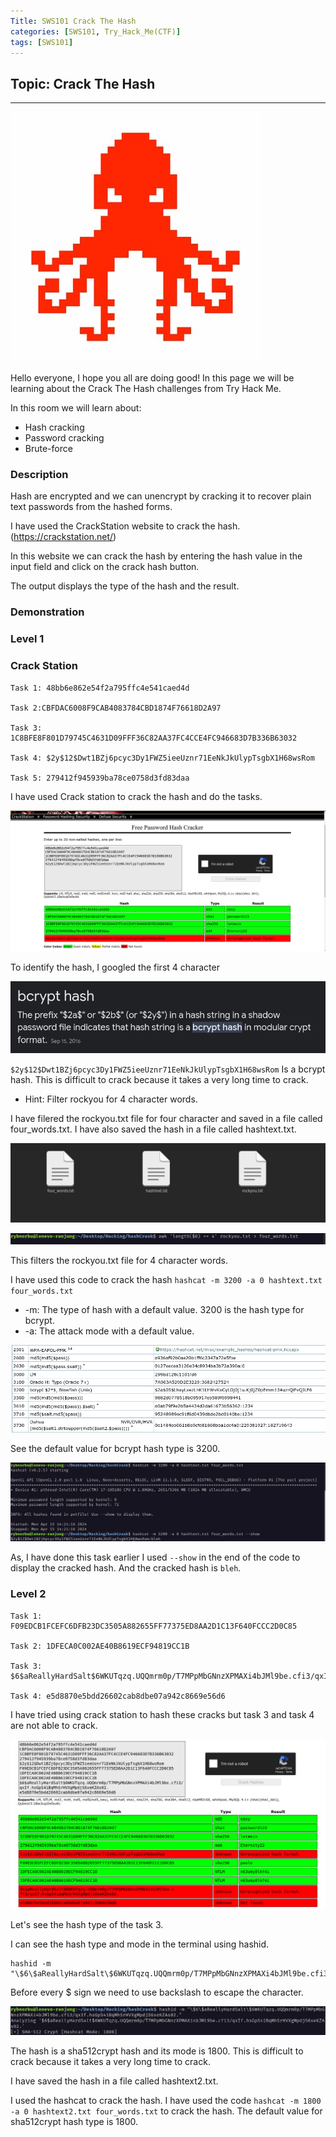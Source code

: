 ```yaml
---
Title: SWS101 Crack The Hash
categories: [SWS101, Try_Hack_Me(CTF)]
tags: [SWS101]
---
```

## Topic: Crack The Hash
---

![alt text](../CrackTheHash/crackhas.jpeg)

Hello everyone, I hope you all are doing good! In this page we will be learning about the Crack The Hash challenges from Try Hack Me.

In this room we will learn about:

- Hash cracking
- Password cracking
- Brute-force

### Description

Hash are encrypted and we can unencrypt by cracking it to recover plain text passwords from the hashed forms.

I have used the CrackStation website to crack the hash. (https://crackstation.net/)

In this website we can crack the hash by entering the hash value in the input field and click on the crack hash button.

The output displays the type of the hash and the result.

### Demonstration

### Level 1

### Crack Station

    Task 1: 48bb6e862e54f2a795ffc4e541caed4d

    Task 2:CBFDAC6008F9CAB4083784CBD1874F76618D2A97

    Task 3: 1C8BFE8F801D79745C4631D09FFF36C82AA37FC4CCE4FC946683D7B336B63032

    Task 4: $2y$12$Dwt1BZj6pcyc3Dy1FWZ5ieeUznr71EeNkJkUlypTsgbX1H68wsRom
    
    Task 5: 279412f945939ba78ce0758d3fd83daa

I have used Crack station to crack the hash and do the tasks.

![alt text](../CrackTheHash/hashcrack.png)

To identify the hash, I googled the first 4 character

![alt text](../CrackTheHash/bycrpt.png)

`$2y$12$Dwt1BZj6pcyc3Dy1FWZ5ieeUznr71EeNkJkUlypTsgbX1H68wsRom` Is a bcrypt hash. This is difficult to crack because it takes a very long time to crack.

* Hint: Filter rockyou for 4 character words.

I have filered the rockyou.txt file for four character and saved in a file called four_words.txt. I have also saved the hash in a file called hashtext.txt. 

![alt text](../CrackTheHash/files.png)

![alt text](../CrackTheHash/four.png)

This filters the rockyou.txt file for 4 character words.

I have used this code to crack the hash `hashcat -m 3200 -a 0 hashtext.txt four_words.txt`
* -m: The type of hash with a default value. 3200 is the hash type for bcrypt.
* -a: The attack mode with a default value.

![alt text](../CrackTheHash/number.png)

See the default value for bcrypt hash type is 3200.

![alt text](../CrackTheHash/hashvra.png)

As, I have done this task earlier I used `--show` in the end of the code to display the cracked hash. And the cracked hash is `bleh`.

### Level 2

    Task 1:  F09EDCB1FCEFC6DFB23DC3505A882655FF77375ED8AA2D1C13F640FCCC2D0C85

    Task 2: 1DFECA0C002AE40B8619ECF94819CC1B

    Task 3: $6$aReallyHardSalt$6WKUTqzq.UQQmrm0p/T7MPpMbGNnzXPMAXi4bJMl9be.cfi3/qxIf.hsGpS41BqMhSrHVXgMpdjS6xeKZAs02.

    Task 4: e5d8870e5bdd26602cab8dbe07a942c8669e56d6

I have tried using crack station to hash these cracks but task 3 and task 4 are not able to crack.

![alt text](../CrackTheHash/tak2.png)

Let's see the hash type of the task 3.

I can see the hash type and mode in the terminal using hashid.

    hashid -m "\$6\$aReallyHardSalt\$6WKUTqzq.UQQmrm0p/T7MPpMbGNnzXPMAXi4bJMl9be.cfi3/qxIf.hsGpS41BqMhSrHVXgMpdjS6xeKZAs02."

Before every $ sign we need to use backslash to escape the character.

![alt text](../CrackTheHash/id.png)

The hash is a sha512crypt hash and its mode is 1800. This is difficult to crack because it takes a very long time to crack.

I have saved the hash in a file called hashtext2.txt.

I used the hashcat to crack the hash. I have used the code `hashcat -m 1800 -a 0 hashtext2.txt four_words.txt` to crack the hash. The default value for sha512crypt hash type is 1800. 



